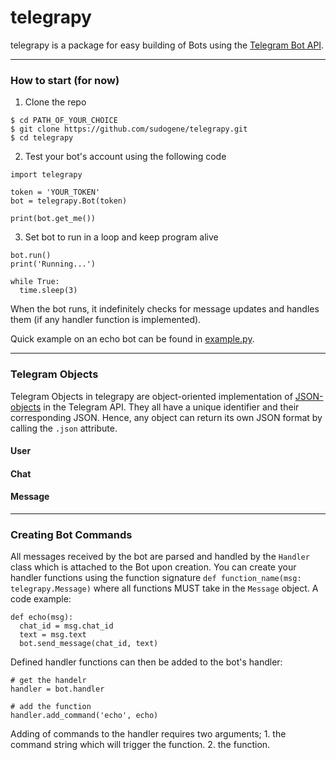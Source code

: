 # telegrapy

telegrapy is a package for easy building of Bots using the [Telegram Bot API](https://core.telegram.org/bots). 

---

### How to start (for now)
1. Clone the repo
```
$ cd PATH_OF_YOUR_CHOICE
$ git clone https://github.com/sudogene/telegrapy.git
$ cd telegrapy
```

2. Test your bot's account using the following code
```
import telegrapy

token = 'YOUR_TOKEN'
bot = telegrapy.Bot(token)

print(bot.get_me())
```

3. Set bot to run in a loop and keep program alive
```
bot.run()
print('Running...')

while True:
  time.sleep(3)
```
When the bot runs, it indefinitely checks for message updates and handles them (if any handler function is implemented).

Quick example on an echo bot can be found in [example.py](example.py).

---

### Telegram Objects
Telegram Objects in telegrapy are object-oriented implementation of [JSON-objects](https://core.telegram.org/bots/api#available-types) in the Telegram API. They all have a unique identifier and their corresponding JSON. Hence, any object can return its own JSON format by calling the `.json` attribute.

#### User

#### Chat

#### Message

---

### Creating Bot Commands
All messages received by the bot are parsed and handled by the `Handler` class which is attached to the Bot upon creation. You can create your handler functions using the function signature `def function_name(msg: telegrapy.Message)` where all functions MUST take in the `Message` object. A code example:
```
def echo(msg):
  chat_id = msg.chat_id
  text = msg.text
  bot.send_message(chat_id, text)
```
Defined handler functions can then be added to the bot's handler:
```
# get the handelr
handler = bot.handler

# add the function
handler.add_command('echo', echo)
```
Adding of commands to the handler requires two arguments; 1. the command string which will trigger the function. 2. the function.

